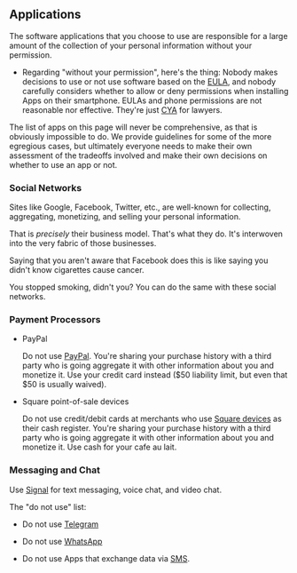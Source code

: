 ## Applications

The software applications that you choose to use are responsible for a large amount of the collection of your personal information without your permission.

* Regarding "without your permission", here's the thing:  Nobody makes decisions to use or not use software based on the [EULA](https://en.wikipedia.org/wiki/End-user_license_agreement), and nobody carefully considers whether to allow or deny permissions when installing Apps on their smartphone.  EULAs and phone permissions are not reasonable nor effective.  They're just [CYA](https://en.wikipedia.org/wiki/Cover_your_ass) for lawyers.

The list of apps on this page will never be comprehensive, as that is obviously impossible to do.  We provide guidelines for some of the more egregious cases, but ultimately everyone needs to make their own assessment of the tradeoffs involved and make their own decisions on whether to use an app or not.

### Social Networks

Sites like Google, Facebook, Twitter, etc., are well-known for collecting, aggregating, monetizing, and selling your personal information.

That is _precisely_ their business model.  That's what they do.  It's interwoven into the very fabric of those businesses.

Saying that you aren't aware that Facebook does this is like saying you didn't know cigarettes cause cancer.

You stopped smoking, didn't you?  You can do the same with these social networks.

### Payment Processors

* PayPal

    Do not use [PayPal](https://en.wikipedia.org/wiki/PayPal).  You're sharing your purchase history with a third party who is going aggregate it with other information about you and monetize it.  Use your credit card instead ($50 liability limit, but even that $50 is usually waived).

* Square point-of-sale devices

    Do not use credit/debit cards at merchants who use [Square devices](https://en.wikipedia.org/wiki/Square,_Inc.) as their cash register.  You're sharing your purchase history with a third party who is going aggregate it with other information about you and monetize it.  Use cash for your cafe au lait.

### Messaging and Chat

Use [Signal](https://www.signal.org/) for text messaging, voice chat, and video chat.

The "do not use" list:

* Do not use [Telegram](https://en.wikipedia.org/wiki/Telegram_(software))

* Do not use [WhatsApp](https://en.wikipedia.org/wiki/WhatsApp)

* Do not use Apps that exchange data via [SMS](https://en.wikipedia.org/wiki/SMS).

